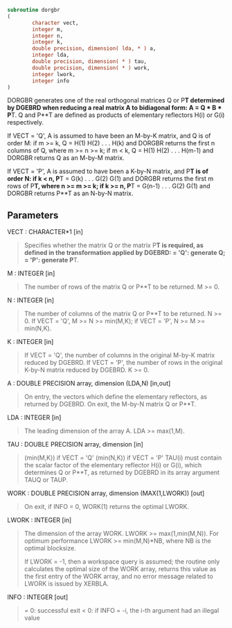 ```fortran
subroutine dorgbr
(
        character vect,
        integer m,
        integer n,
        integer k,
        double precision, dimension( lda, * ) a,
        integer lda,
        double precision, dimension( * ) tau,
        double precision, dimension( * ) work,
        integer lwork,
        integer info
)
```

DORGBR generates one of the real orthogonal matrices Q or P**T
determined by DGEBRD when reducing a real matrix A to bidiagonal
form: A = Q * B * P**T.  Q and P**T are defined as products of
elementary reflectors H(i) or G(i) respectively.

If VECT = 'Q', A is assumed to have been an M-by-K matrix, and Q
is of order M:
if m >= k, Q = H(1) H(2) . . . H(k) and DORGBR returns the first n
columns of Q, where m >= n >= k;
if m < k, Q = H(1) H(2) . . . H(m-1) and DORGBR returns Q as an
M-by-M matrix.

If VECT = 'P', A is assumed to have been a K-by-N matrix, and P**T
is of order N:
if k < n, P**T = G(k) . . . G(2) G(1) and DORGBR returns the first m
rows of P**T, where n >= m >= k;
if k >= n, P**T = G(n-1) . . . G(2) G(1) and DORGBR returns P**T as
an N-by-N matrix.

## Parameters
VECT : CHARACTER*1 [in]
> Specifies whether the matrix Q or the matrix P**T is
> required, as defined in the transformation applied by DGEBRD:
> = 'Q':  generate Q;
> = 'P':  generate P**T.

M : INTEGER [in]
> The number of rows of the matrix Q or P**T to be returned.
> M >= 0.

N : INTEGER [in]
> The number of columns of the matrix Q or P**T to be returned.
> N >= 0.
> If VECT = 'Q', M >= N >= min(M,K);
> if VECT = 'P', N >= M >= min(N,K).

K : INTEGER [in]
> If VECT = 'Q', the number of columns in the original M-by-K
> matrix reduced by DGEBRD.
> If VECT = 'P', the number of rows in the original K-by-N
> matrix reduced by DGEBRD.
> K >= 0.

A : DOUBLE PRECISION array, dimension (LDA,N) [in,out]
> On entry, the vectors which define the elementary reflectors,
> as returned by DGEBRD.
> On exit, the M-by-N matrix Q or P**T.

LDA : INTEGER [in]
> The leading dimension of the array A. LDA >= max(1,M).

TAU : DOUBLE PRECISION array, dimension [in]
> (min(M,K)) if VECT = 'Q'
> (min(N,K)) if VECT = 'P'
> TAU(i) must contain the scalar factor of the elementary
> reflector H(i) or G(i), which determines Q or P**T, as
> returned by DGEBRD in its array argument TAUQ or TAUP.

WORK : DOUBLE PRECISION array, dimension (MAX(1,LWORK)) [out]
> On exit, if INFO = 0, WORK(1) returns the optimal LWORK.

LWORK : INTEGER [in]
> The dimension of the array WORK. LWORK >= max(1,min(M,N)).
> For optimum performance LWORK >= min(M,N)*NB, where NB
> is the optimal blocksize.
> 
> If LWORK = -1, then a workspace query is assumed; the routine
> only calculates the optimal size of the WORK array, returns
> this value as the first entry of the WORK array, and no error
> message related to LWORK is issued by XERBLA.

INFO : INTEGER [out]
> = 0:  successful exit
> < 0:  if INFO = -i, the i-th argument had an illegal value
